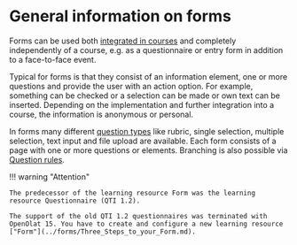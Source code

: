 # General information on forms

Forms can be used both [integrated in courses](Forms_in_Courses.md) and completely independently of a course, e.g. as a questionnaire or entry form in addition to a face-to-face event.

Typical for forms is that they consist of an information element, one or more questions and provide the user with an action option. For example, something can be checked or a selection can be made or own text can be inserted. Depending on the implementation and further integration into a course, the information is anonymous or personal.

In forms many different [question types](../learningresources/Form_editor_Questionnaire_editor.md) like rubric, single selection, multiple selection, text input and file upload are available. Each form consists of a page with one or more questions or elements. Branching is also possible via [Question rules](Question_rules.md).


!!! warning "Attention"

    The predecessor of the learning resource Form was the learning resource Questionnaire (QTI 1.2).

    The support of the old QTI 1.2 questionnaires was terminated with OpenOlat 15. You have to create and configure a new learning resource ["Form"](../forms/Three_Steps_to_your_Form.md).
